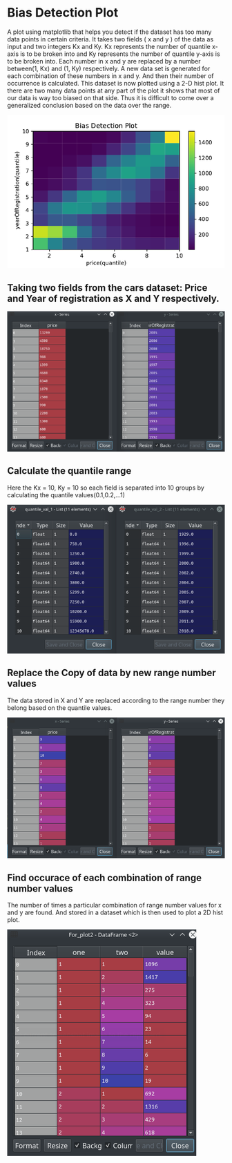 # Bias Detection Plot
A plot using matplotlib that helps you detect if the dataset has too many data points in certain criteria.
It takes two fields ( x and y ) of the data as input and two integers Kx and Ky. Kx represents the number of quantile x-axis is to be broken into and Ky represents the number of quantile y-axis is to be broken into.
Each number in x and y are replaced by a number between(1, Kx) and (1, Ky) respectively. A new data set is generated for each combination of these numbers in x and y. And then their number of occurrence is calculated.
This dataset is now plotted using a 2-D hist plot. It there are two many data points at any part of the plot it shows that most of our data is way too biased on that side. Thus it is difficult to come over a generalized conclusion based on the data over the range.
 
![Example plot](Bias_Detection_Plot_Price_year.png?raw=true "Bias_Detection_Plot_Price_year")

## Taking two fields from the cars dataset: Price and Year of registration as X and Y respectively.
![Dataset image](Images/x_y_intial.png?raw=true "x_y_intial")

## Calculate the quantile range
Here the Kx = 10, Ky = 10 so each field is separated into 10 groups by calculating the quantile values(0.1,0.2,...1)  

![Quatile_range image](Images/Quatile_range.png?raw=true "Quatile_range")

## Replace the Copy of data by new range number values
The data stored in X and Y are replaced according to the range number they belong based on the quantile values.

![x_y_final](Images/x_y_final.png?raw=true "x_y_final")


## Find occurace of each combination of range number values
The number of times a particular combination of range number values for x and y are found. And stored in a dataset which is then used to plot a 2D hist plot.

![Final_dataset](Images/Final_dataset.png?raw=true "Final_dataset")
